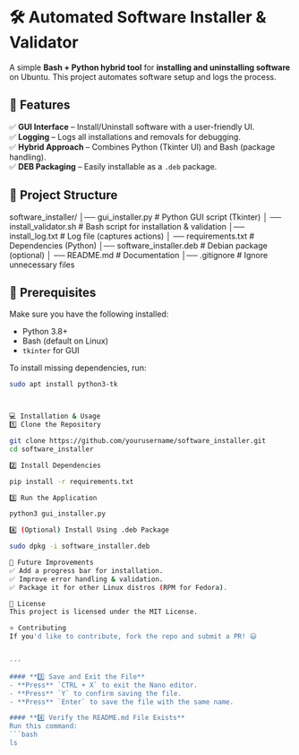 # 🛠️ Automated Software Installer & Validator

A simple **Bash + Python hybrid tool** for **installing and uninstalling software** on Ubuntu. This project automates software setup and logs the process.

## 🚀 Features
✅ **GUI Interface** – Install/Uninstall software with a user-friendly UI.  
✅ **Logging** – Logs all installations and removals for debugging.  
✅ **Hybrid Approach** – Combines Python (Tkinter UI) and Bash (package handling).  
✅ **DEB Packaging** – Easily installable as a `.deb` package.  

## 📂 Project Structure

software_installer/ │── gui_installer.py # Python GUI script (Tkinter) │
── install_validator.sh # Bash script for installation & validation │── install_log.txt # Log file (captures actions) │
── requirements.txt # Dependencies (Python) │── software_installer.deb # Debian package (optional) │
── README.md # Documentation │── .gitignore # Ignore unnecessary files



## 📜 Prerequisites
Make sure you have the following installed:  
- Python 3.8+  
- Bash (default on Linux)  
- `tkinter` for GUI  

To install missing dependencies, run:  
```bash
sudo apt install python3-tk



💻 Installation & Usage
1️⃣ Clone the Repository

git clone https://github.com/yourusername/software_installer.git
cd software_installer

2️⃣ Install Dependencies

pip install -r requirements.txt

3️⃣ Run the Application

python3 gui_installer.py

4️⃣ (Optional) Install Using .deb Package

sudo dpkg -i software_installer.deb

🎯 Future Improvements
✅ Add a progress bar for installation.
✅ Improve error handling & validation.
✅ Package it for other Linux distros (RPM for Fedora).

📜 License
This project is licensed under the MIT License.

⭐ Contributing
If you'd like to contribute, fork the repo and submit a PR! 😃


---

#### **3️⃣ Save and Exit the File**
- **Press** `CTRL + X` to exit the Nano editor.  
- **Press** `Y` to confirm saving the file.  
- **Press** `Enter` to save the file with the same name.  

#### **4️⃣ Verify the README.md File Exists**
Run this command:
```bash
ls
